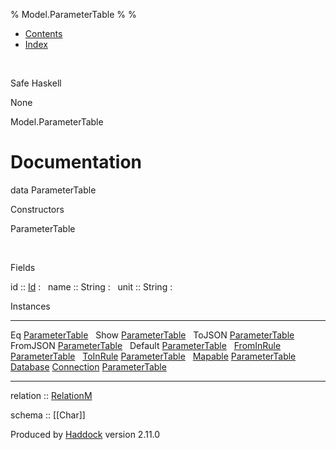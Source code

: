 % Model.ParameterTable
% 
% 

-   [Contents](index.html)
-   [Index](doc-index.html)

 

Safe Haskell

None

Model.ParameterTable

Documentation
=============

data ParameterTable

Constructors

ParameterTable

 

Fields

id :: [Id](Model-General.html#t:Id)
:    
name :: String
:    
unit :: String
:    

Instances

  ------------------------------------------------------------------------------------------------------------------------------------------------------------ ---
  Eq [ParameterTable](Model-ParameterTable.html#t:ParameterTable)                                                                                               
  Show [ParameterTable](Model-ParameterTable.html#t:ParameterTable)                                                                                             
  ToJSON [ParameterTable](Model-ParameterTable.html#t:ParameterTable)                                                                                           
  FromJSON [ParameterTable](Model-ParameterTable.html#t:ParameterTable)                                                                                         
  Default [ParameterTable](Model-ParameterTable.html#t:ParameterTable)                                                                                          
  [FromInRule](Data-InRules.html#t:FromInRule) [ParameterTable](Model-ParameterTable.html#t:ParameterTable)                                                     
  [ToInRule](Data-InRules.html#t:ToInRule) [ParameterTable](Model-ParameterTable.html#t:ParameterTable)                                                         
  [Mapable](Model-General.html#t:Mapable) [ParameterTable](Model-ParameterTable.html#t:ParameterTable)                                                          
  [Database](Model-General.html#t:Database) [Connection](Data-SqlTransaction.html#t:Connection) [ParameterTable](Model-ParameterTable.html#t:ParameterTable)    
  ------------------------------------------------------------------------------------------------------------------------------------------------------------ ---

relation :: [RelationM](Data-Relation.html#t:RelationM)

schema :: [[Char]]

Produced by [Haddock](http://www.haskell.org/haddock/) version 2.11.0
